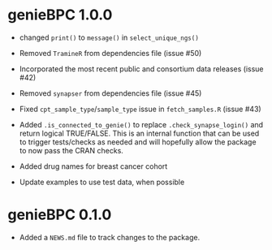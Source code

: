 # genieBPC 1.0.0

* changed `print()` to `message()` in `select_unique_ngs()`

* Removed `TramineR` from dependencies file (issue #50)

* Incorporated the most recent public and consortium data releases (issue #42)

* Removed `synapser` from dependencies file (issue #45)

* Fixed `cpt_sample_type`/`sample_type` issue in `fetch_samples.R` (issue #43)

* Added `.is_connected_to_genie()` to replace `.check_synapse_login()` and 
return logical TRUE/FALSE. This is an internal function that can be used to 
trigger tests/checks as needed and will hopefully allow the package to now 
pass the CRAN checks.

* Added drug names for breast cancer cohort

* Update examples to use test data, when possible

# genieBPC 0.1.0

* Added a `NEWS.md` file to track changes to the package.
